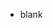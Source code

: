 - blank
<!---
FioryCarey/FioryCarey is a ✨ special ✨ repository because its `README.md` (this file) appears on your GitHub profile.
You can click the Preview link to take a look at your changes.
--->
